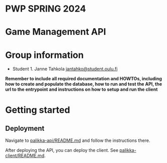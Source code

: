 # PWP SPRING 2024
# Game Management API
# Group information
* Student 1. Janne Tahkola jantahko@student.oulu.fi

__Remember to include all required documentation and HOWTOs, including how to create and populate the database, how to run and test the API, the url to the entrypoint and instructions on how to setup and run the client__

# Getting started

## Deployment

Navigate to [palikka-api/README.md](./palikka-api/README.md) and follow the instructions there.

After deploying the API, you can deploy the client. See [palikka-client/README.md](./palikka-client/README.md).
